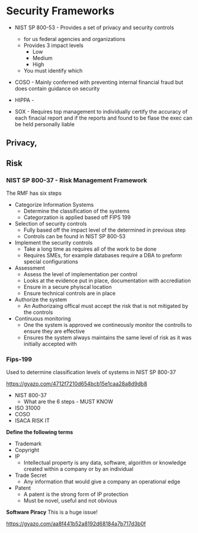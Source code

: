 # Security Frameworks

- NIST SP 800-53 - Provides a set of privacy and security controls
    - for us federal agencies and organizations
    - Provides 3 impact levels
        - Low
        - Medium
        - High
    - You must identify which      

- COSO - Mainly conferned with preventing internal financial fraud but does contain guidance on security
- HIPPA - 
- SOX - Requires top management to individually certify the accuracy of each finacial report and if the reports and found
to be flase the exec can be held personally liable 


## Privacy,

## Risk
### NIST SP 800-37 - Risk Management Framework

The RMF has six steps

- Categorize Information Systems
    - Determine the classification of the systems
    - Categorzation is applied based off FIPS 199
- Selection of security controls 
    - Fully based off the impact level of the determined in previous step
    - Controls can be found in NIST SP 800-53
- Implement the security controls
    - Take a long time as requires all of the work to be done
    - Requires SMEs, for example databases require a DBA to preform special configurations 
- Assessment
    - Assess the level of implementation per control
    - Looks at the evidence put in place, documentation with accrediation 
    - Ensure in a secure phyiscal location
    - Ensure technical controls are in place
- Authorize the system
    - An Authorizaing offical must accept the risk that is not mitigated by the controls
- Continuous monitoring
    - One the system is approved we contineously monitor the controlls to ensure they are effective
    - Ensures the system always maintains the same level of risk as it was initially accepted with
### Fips-199

Used to determine classification levels of systems in NIST SP 800-37

https://gyazo.com/4712f7210d654bcb15e1caa28a8d9db8

- NIST 800-37
    - What are the 6 steps - MUST KNOW
- ISO 31000
- COSO
- ISACA RISK IT



**Define the following terms**
- Trademark
- Copyright
- IP
    - Intellectual property is any data, software, algorithm or knowledge created within a company or by an individual
- Trade Secret 
    - Any information that would give a company an operational edge
- Patent
    - A patent is the strong form of IP protection
    - Must be novel, useful and not obvious
    
**Software Piracy**
This is a huge issue!

https://gyazo.com/aa8f441b52a8192d68184a7b717d3b0f

    